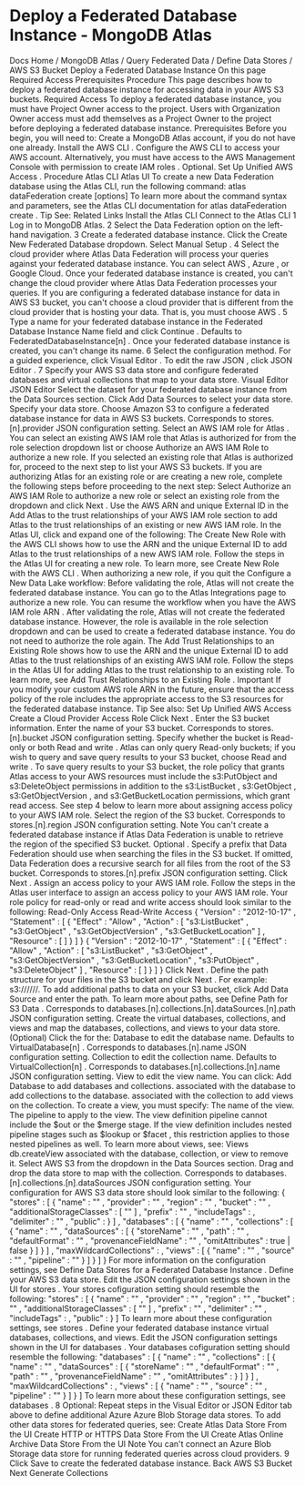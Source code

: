 # Deploy a Federated Database Instance - MongoDB Atlas


Docs Home / MongoDB Atlas / Query Federated Data / Define Data Stores / AWS S3 Bucket Deploy a Federated Database Instance On this page Required Access Prerequisites Procedure This page describes how to deploy a federated database instance for
accessing data in your AWS S3 buckets. Required Access To deploy a federated database instance, you must have Project Owner access to the project.
Users with Organization Owner access must add themselves as a Project Owner to the project before deploying a federated database instance. Prerequisites Before you begin, you will need to: Create a MongoDB Atlas account, if you do not have one already. Install the AWS CLI . Configure the AWS CLI to access your AWS account. Alternatively, you must have access to
the AWS Management Console with permission to create IAM roles . Optional. Set Up Unified AWS Access . Procedure Atlas CLI Atlas UI To create a new Data Federation database using the
Atlas CLI, run the following command: atlas dataFederation create <name> [options] To learn more about the command syntax and parameters, see the
Atlas CLI documentation for atlas dataFederation create . Tip See: Related Links Install the Atlas CLI Connect to the Atlas CLI 1 Log in to MongoDB Atlas. 2 Select the Data Federation option on the left-hand navigation. 3 Create a federated database instance. Click the Create New Federated Database dropdown. Select Manual Setup . 4 Select the cloud provider where Atlas Data Federation will process your queries against your federated database instance. You can select AWS , Azure , or Google Cloud. Once your federated database instance is created, you
can't change the cloud provider where Atlas Data Federation processes your queries. If you are configuring a federated database instance for data in AWS S3 bucket, you can't choose a cloud provider that is different from the cloud provider that is hosting your data. That is, you must choose AWS . 5 Type a name for your federated database instance in the Federated Database Instance Name field and click Continue . Defaults to FederatedDatabaseInstance[n] . Once your federated database instance is
created, you can't change its name. 6 Select the configuration method. For a guided experience, click Visual Editor . To edit the raw JSON , click JSON Editor . 7 Specify your AWS S3 data store and configure federated databases and virtual collections that map to your data store. Visual Editor JSON Editor Select the dataset for your federated database instance from the Data Sources section. Click Add Data Sources to select your data store. Specify your data store. Choose Amazon S3 to configure a federated database instance for data in AWS S3 buckets. Corresponds to stores.[n].provider JSON configuration setting. Select an AWS IAM role for Atlas . You can select an existing AWS IAM role that Atlas is
authorized for from the role selection dropdown list or choose Authorize an AWS IAM Role to authorize a new role. If you selected an existing role that Atlas is authorized for,
proceed to the next step to list your AWS S3 buckets. If you are authorizing Atlas for an existing role or are creating
a new role, complete the following steps before proceeding to the
next step: Select Authorize an AWS IAM Role to authorize a new
role or select an existing role from the dropdown and click Next . Use the AWS ARN and unique
External ID in the Add Atlas to the trust relationships
of your AWS IAM role section to add Atlas to the trust
relationships of an existing or new AWS IAM role. In the Atlas UI, click and expand one of the following: The Create New Role with the AWS CLI shows how to
use the ARN and the unique External ID to add Atlas to the
trust relationships of a new AWS IAM role. Follow the steps
in the Atlas UI for creating a new role. To learn more, see Create New Role with the AWS CLI . When authorizing a new role, if you quit the Configure a New
Data Lake workflow: Before validating the role, Atlas will not create the
federated database instance. You can go to the Atlas Integrations page to authorize a new role. You can resume the workflow when you have the AWS IAM role ARN . After validating the role, Atlas will not create the
federated database instance. However, the role is available in the role selection
dropdown and can be used to create a federated database instance. You do not need
to authorize the role again. The Add Trust Relationships to an Existing Role shows how to use the ARN and the unique External ID to add Atlas to the trust relationships of an existing AWS IAM role. Follow the steps in the Atlas UI for adding Atlas to the trust relationship to an existing role. To learn more,
see Add Trust Relationships to an Existing Role . Important If you modify your custom AWS role ARN in the future,
ensure that the access policy of the role includes the
appropriate access to the S3 resources for the federated database instance. Tip See also: Set Up Unified AWS Access Create a Cloud Provider Access Role Click Next . Enter the S3 bucket information. Enter the name of your S3 bucket. Corresponds to stores.[n].bucket JSON configuration setting. Specify whether the bucket is Read-only or both Read and write . Atlas can only query Read-only buckets; if you
wish to query and save query results to your S3 bucket, choose Read and write . To save query results to your S3 bucket, the role policy that grants Atlas access to your AWS resources must include the s3:PutObject and s3:DeleteObject permissions in addition to the s3:ListBucket , s3:GetObject , s3:GetObjectVersion , and s3:GetBucketLocation permissions, which grant read access. See
step 4 below to learn more about assigning access policy to your AWS IAM role. Select the region of the S3 bucket. Corresponds to stores.[n].region JSON configuration setting. Note You can't create a federated database instance if Atlas Data Federation is unable to retrieve the
region of the specified S3 bucket. Optional . Specify a prefix that Data Federation should use when
searching the files in the S3 bucket. If omitted, Data Federation
does a recursive search for all files from the root of the S3 bucket. Corresponds to stores.[n].prefix JSON configuration setting. Click Next . Assign an access policy to your AWS IAM role. Follow the steps in the Atlas user interface to assign an
access policy to your AWS IAM role. Your role policy for read-only or read and write access should look similar to the following: Read-Only Access Read-Write Access { "Version" : "2012-10-17" , "Statement" : [ { "Effect" : "Allow" , "Action" : [ "s3:ListBucket" , "s3:GetObject" , "s3:GetObjectVersion" , "s3:GetBucketLocation" ] , "Resource" : [ <role arn> ] } ] } { "Version" : "2012-10-17" , "Statement" : [ { "Effect" : "Allow" , "Action" : [ "s3:ListBucket" , "s3:GetObject" , "s3:GetObjectVersion" , "s3:GetBucketLocation" , "s3:PutObject" , "s3:DeleteObject" ] , "Resource" : [ <role arn> ] } ] } Click Next . Define the path structure for your files in the S3 bucket and click Next . For example: s3://<bucket-name>/<path>/<to>/<files>/<filename>.<file-extension> To add additional paths to data on your S3 bucket, click Add Data Source and enter the path. To learn more about
paths, see Define Path for S3 Data . Corresponds to databases.[n].collections.[n].dataSources.[n].path JSON configuration setting. Create the virtual databases, collections, and views and map the
databases, collections, and views to your data store. (Optional) Click the for the: Database to edit the database name. Defaults to VirtualDatabase[n] . Corresponds to databases.[n].name JSON configuration
setting. Collection to edit the collection name. Defaults to VirtualCollection[n] . Corresponds to databases.[n].collections.[n].name JSON configuration setting. View to edit the view name. You can click: Add Database to add databases and collections. associated with the database to add collections
to the database. associated with the collection to add views on the collection. To create a
view, you must specify: The name of the view. The pipeline to apply to the view. The view definition pipeline cannot include the $out or
the $merge stage. If the view definition includes
nested pipeline stages such as $lookup or $facet ,
this restriction applies to those nested pipelines as well. To learn more about views, see: Views db.createView associated with the database, collection, or
view to remove it. Select AWS S3 from the dropdown in the Data Sources section. Drag and drop the data store to map with the collection. Corresponds to databases.[n].collections.[n].dataSources JSON configuration setting. Your configuration for AWS S3 data store should look
similar to the following: { "stores" : [ { "name" : "<string>" , "provider" : "<string>" , "region" : "<string>" , "bucket" : "<string>" , "additionalStorageClasses" : [ "<string>" ] , "prefix" : "<string>" , "includeTags" : <boolean> , "delimiter" : "<string>" , "public" : <boolean> } ] , "databases" : [ { "name" : "<string>" , "collections" : [ { "name" : "<string>" , "dataSources" : [ { "storeName" : "<string>" , "path" : "<string>" , "defaultFormat" : "<string>" , "provenanceFieldName" : "<string>" , "omitAttributes" : true | false } ] } ] , "maxWildcardCollections" : <integer> , "views" : [ { "name" : "<string>" , "source" : "<string>" , "pipeline" : "<string>" } ] } ] } For more information on the configuration settings, see Define Data Stores for a Federated Database Instance . Define your AWS S3 data store. Edit the JSON configuration settings shown in the UI for stores . Your stores cofiguration setting should resemble the
following: "stores" : [ { "name" : "<string>" , "provider" : "<string>" , "region" : "<string>" , "bucket" : "<string>" , "additionalStorageClasses" : [ "<string>" ] , "prefix" : "<string>" , "delimiter" : "<string>" , "includeTags" : <boolean> , "public" : <boolean> } ] To learn more about these configuration settings, see stores . Define your federated database instance virtual databases, collections, and views. Edit the JSON configuration settings shown in the UI for databases . Your databases cofiguration setting should
resemble the following: "databases" : [ { "name" : "<string>" , "collections" : [ { "name" : "<string>" , "dataSources" : [ { "storeName" : "<string>" , "defaultFormat" : "<string>" , "path" : "<string>" , "provenanceFieldName" : "<string>" , "omitAttributes" : <boolean> } ] } ] , "maxWildcardCollections" : <integer> , "views" : [ { "name" : "<string>" , "source" : "<string>" , "pipeline" : "<string>" } ] } ] To learn more about these configuration settings, see databases . 8 Optional: Repeat steps in the Visual Editor or JSON Editor tab above to define additional Azure Azure Blob Storage data stores. To add other data stores for federated queries, see: Create Atlas Data Store From the UI Create HTTP or HTTPS Data Store From the
UI Create Atlas Online Archive Data Store From the UI Note You can't connect an Azure Blob Storage data store for running
federated queries across cloud providers. 9 Click Save to create the federated database instance. Back AWS S3 Bucket Next Generate Collections
